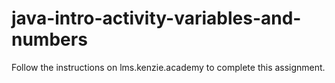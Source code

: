 # java-intro-activity-variables-and-numbers

Follow the instructions on lms.kenzie.academy to complete this assignment.